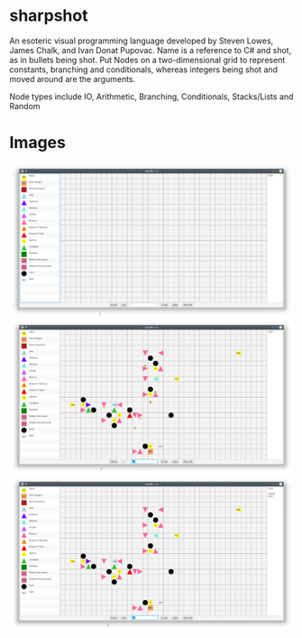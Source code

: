 # sharpshot

An esoteric visual programming language developed by Steven Lowes, James Chalk, and Ivan Donat Pupovac.
Name is a reference to C# and shot, as in bullets being shot.
Put Nodes on a two-dimensional grid to represent constants, branching and conditionals, whereas integers being shot and moved around are the arguments.

Node types include IO, Arithmetic, Branching, Conditionals, Stacks/Lists and Random

# Images

![Empty](img/empty.png)
![Exponentiation program in action](img/running.png)
![Exponentiation program in complete](img/complete.png)
